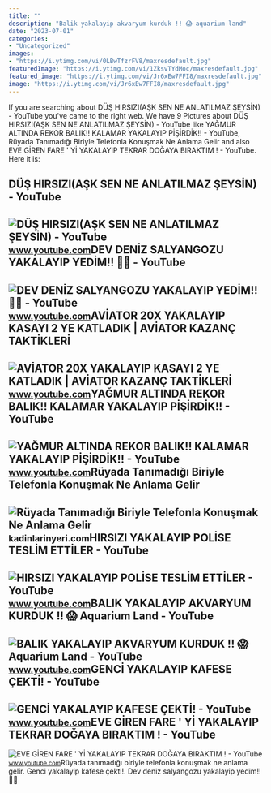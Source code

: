 ```yaml
---
title: ""
description: "Balik yakalayip akvaryum kurduk !! 😱 aquarium land"
date: "2023-07-01"
categories:
- "Uncategorized"
images:
- "https://i.ytimg.com/vi/0LBwTfzrFV8/maxresdefault.jpg"
featuredImage: "https://i.ytimg.com/vi/1ZksvTYdMoc/maxresdefault.jpg"
featured_image: "https://i.ytimg.com/vi/Jr6xEw7FFI8/maxresdefault.jpg"
image: "https://i.ytimg.com/vi/Jr6xEw7FFI8/maxresdefault.jpg"
---
```


If you are searching about DÜŞ HIRSIZI(AŞK SEN NE ANLATILMAZ ŞEYSİN) - YouTube you've came to the right web. We have 9 Pictures about DÜŞ HIRSIZI(AŞK SEN NE ANLATILMAZ ŞEYSİN) - YouTube like YAĞMUR ALTINDA REKOR BALIK!! KALAMAR YAKALAYIP PİŞİRDİK!! - YouTube, Rüyada Tanımadığı Biriyle Telefonla Konuşmak Ne Anlama Gelir and also EVE GİREN FARE ' Yİ YAKALAYIP TEKRAR DOĞAYA BIRAKTIM ! - YouTube. Here it is:

DÜŞ HIRSIZI(AŞK SEN NE ANLATILMAZ ŞEYSİN) - YouTube
---------------------------------------------------

 ![DÜŞ HIRSIZI(AŞK SEN NE ANLATILMAZ ŞEYSİN) - YouTube](https://i.ytimg.com/vi/YnncP3zHCUs/maxresdefault.jpg) <small>www.youtube.com</small>DEV DENİZ SALYANGOZU YAKALAYIP YEDİM!! 🐚🐚 - YouTube
---------------------------------------------------

 ![DEV DENİZ SALYANGOZU YAKALAYIP YEDİM!! 🐚🐚 - YouTube](https://i.ytimg.com/vi/c4r_280I04Q/maxresdefault.jpg) <small>www.youtube.com</small>AVİATOR 20X YAKALAYIP KASAYI 2 YE KATLADIK | AVİATOR KAZANÇ TAKTİKLERİ
----------------------------------------------------------------------

 ![AVİATOR 20X YAKALAYIP KASAYI 2 YE KATLADIK | AVİATOR KAZANÇ TAKTİKLERİ](https://i.ytimg.com/vi/bdfvBX98F9U/maxresdefault.jpg) <small>www.youtube.com</small>YAĞMUR ALTINDA REKOR BALIK!! KALAMAR YAKALAYIP PİŞİRDİK!! - YouTube
-------------------------------------------------------------------

 ![YAĞMUR ALTINDA REKOR BALIK!! KALAMAR YAKALAYIP PİŞİRDİK!! - YouTube](https://i.ytimg.com/vi/Jr6xEw7FFI8/maxresdefault.jpg) <small>www.youtube.com</small>Rüyada Tanımadığı Biriyle Telefonla Konuşmak Ne Anlama Gelir
------------------------------------------------------------

 ![Rüyada Tanımadığı Biriyle Telefonla Konuşmak Ne Anlama Gelir](https://kadinlarinyeri.com/wp-content/uploads/2021/07/Ruyada-Fare-Yakalayip-Kacirmak.jpg) <small>kadinlarinyeri.com</small>HIRSIZI YAKALAYIP POLİSE TESLİM ETTİLER - YouTube
-------------------------------------------------

 ![HIRSIZI YAKALAYIP POLİSE TESLİM ETTİLER - YouTube](https://i.ytimg.com/vi/wkhFSRv3lpw/maxresdefault.jpg?sqp=-oaymwEmCIAKENAF8quKqQMa8AEB-AHUBoAC4AOKAgwIABABGHIgOig2MA8=&rs=AOn4CLDlU68HXQvELUiZhyOlsAjHIPqg5w) <small>www.youtube.com</small>BALIK YAKALAYIP AKVARYUM KURDUK !! 😱 Aquarium Land - YouTube
------------------------------------------------------------

 ![BALIK YAKALAYIP AKVARYUM KURDUK !! 😱 Aquarium Land - YouTube](https://i.ytimg.com/vi/0LBwTfzrFV8/maxresdefault.jpg) <small>www.youtube.com</small>GENCİ YAKALAYIP KAFESE ÇEKTİ! - YouTube
---------------------------------------

 ![GENCİ YAKALAYIP KAFESE ÇEKTİ! - YouTube](https://i.ytimg.com/vi/1ZksvTYdMoc/maxresdefault.jpg) <small>www.youtube.com</small>EVE GİREN FARE ' Yİ YAKALAYIP TEKRAR DOĞAYA BIRAKTIM ! - YouTube
----------------------------------------------------------------

 ![EVE GİREN FARE ' Yİ YAKALAYIP TEKRAR DOĞAYA BIRAKTIM ! - YouTube](https://i.ytimg.com/vi/dXcUdLHH7Wc/maxresdefault.jpg) <small>www.youtube.com</small>Rüyada tanımadığı biriyle telefonla konuşmak ne anlama gelir. Genci̇ yakalayip kafese çekti̇!. Dev deni̇z salyangozu yakalayip yedi̇m!! 🐚🐚
